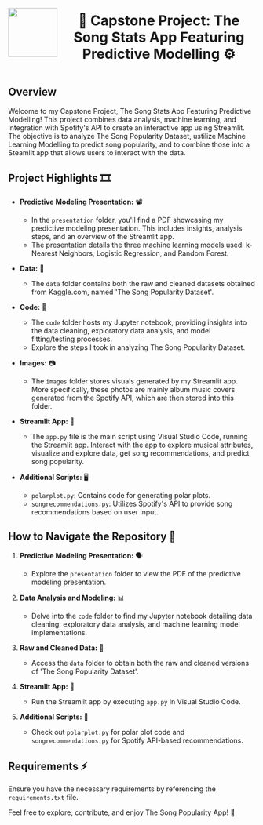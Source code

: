 <div style="display: flex; align-items: center; justify-content: center; text-align: center;">
  <img src="https://coursereport-s3-production.global.ssl.fastly.net/uploads/school/logo/219/original/CT_LOGO_NEW.jpg" width="100" style="margin-right: 10px;">
  <div>
    <h1><b>🗿 Capstone Project: The Song Stats App Featuring Predictive Modelling ⚙️
</b></h1>
  </div>
</div>

## Overview
Welcome to my Capstone Project, The Song Stats App Featuring Predictive Modelling! This project combines data analysis, machine learning, and integration with Spotify's API to create an interactive app using Streamlit. The objective is to analyze The Song Popularity Dataset, ustilize Machine Learning Modelling to predict song popularity, and to combine those into a Steamlit app that allows users to interact with the data.

## Project Highlights 🎞️
- **Predictive Modeling Presentation:** 📽️
  - In the `presentation` folder, you'll find a PDF showcasing my predictive modeling presentation. This includes insights, analysis steps, and an overview of the Streamlit app.
  - The presentation details the three machine learning models used: k-Nearest Neighbors, Logistic Regression, and Random Forest.

- **Data:** 🔢
  - The `data` folder contains both the raw and cleaned datasets obtained from Kaggle.com, named 'The Song Popularity Dataset'.

- **Code:** 📙
  - The `code` folder hosts my Jupyter notebook, providing insights into the data cleaning, exploratory data analysis, and model fitting/testing processes.
  - Explore the steps I took in analyzing The Song Popularity Dataset.

- **Images:** 📷
  - The `images` folder stores visuals generated by my Streamlit app. More specifically, these photos are mainly album music covers generated from the Spotify API, which are then stored into this folder. 

- **Streamlit App:** 📱
  - The `app.py` file is the main script using Visual Studio Code, running the Streamlit app. Interact with the app to explore musical attributes, visualize and explore data, get song recommendations, and predict song popularity.

- **Additional Scripts:** 🖥️
  - `polarplot.py`: Contains code for generating polar plots.
  - `songrecommendations.py`: Utilizes Spotify's API to provide song recommendations based on user input.

## How to Navigate the Repository 🧭
1. **Predictive Modeling Presentation:** 🗣️
   - Explore the `presentation` folder to view the PDF of the predictive modeling presentation.

2. **Data Analysis and Modeling:** 📊
   - Delve into the `code` folder to find my Jupyter notebook detailing data cleaning, exploratory data analysis, and machine learning model implementations.

3. **Raw and Cleaned Data:** 🔢
   - Access the `data` folder to obtain both the raw and cleaned versions of 'The Song Popularity Dataset'.

4. **Streamlit App:** 📲
   - Run the Streamlit app by executing `app.py` in Visual Studio Code.

5. **Additional Scripts:** 📝
   - Check out `polarplot.py` for polar plot code and `songrecommendations.py` for Spotify API-based recommendations.

## Requirements ⚡️
Ensure you have the necessary requirements by referencing the `requirements.txt` file.

Feel free to explore, contribute, and enjoy The Song Popularity App! 🎵
